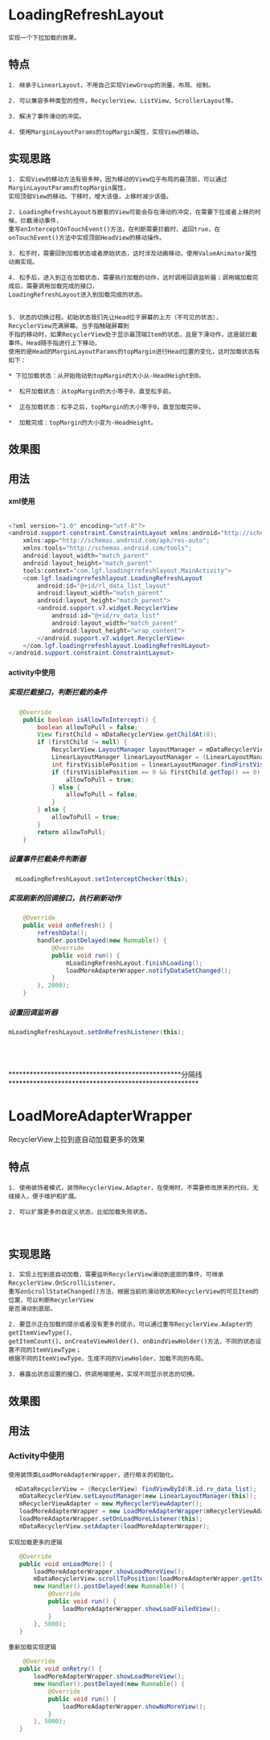 # LoadingRefreshLayout
    实现一个下拉加载的效果。

## 特点

	1. 继承于LinearLayout，不用自己实现ViewGroup的测量、布局、绘制。
  
	2. 可以兼容多种类型的控件，RecyclerView、ListView、ScrollerLayout等。
  
	3. 解决了事件滑动的冲突。
  
	4. 使用MarginLayoutParams的topMargin属性，实现View的移动。


## 实现思路


	1. 实现View的移动方法有很多种，因为移动的View位于布局的最顶部，可以通过MarginLayoutParams的topMargin属性，
    实现顶部View的移动。下移时，增大该值，上移时减少该值。
    
	2. LoadingRefreshLayout与嵌套的View可能会存在滑动的冲突，在需要下拉或者上移的时候，拦截滑动事件，
    重写onInterceptOnTouchEvent()方法，在判断需要拦截时，返回true，在onTouchEvent()方法中实现顶部HeadView的移动操作。
    
	3. 松手时，需要回到加载状态或者原始状态，这时涉及动画移动，使用ValueAnimator属性动画实现。
  
	4. 松手后，进入到正在加载状态，需要执行加载的动作，这时调用回调监听器；调用端加载完成后，需要调用加载完成的接口，
    LoadingRefreshLayout进入到加载完成的状态。


	5. 状态的切换过程。初始状态我们先让Head位于屏幕的上方（不可见的状态），RecyclerView充满屏幕。当手指触碰屏幕到
    手指的移动时，如果RecyclerView处于显示最顶端Item的状态，且是下滑动作，这是就拦截事件。Head随手指进行上下移动，
    使用的是Head的MarginLayoutParams的topMargin进行Head位置的变化，这时加载状态有如下：

	* 下拉加载状态：从开始拖动到topMargin的大小从-HeadHeight到0。
  
	*  松开加载状态：从topMargin的大小等于0，直至松手前。
  
	*  正在加载状态：松手之后，topMargin的大小等于0，直至加载完毕。
  
	*  加载完成：topMargin的大小变为-HeadHeight。


## 效果图


## 用法

#### xml使用
``` java

<?xml version="1.0" encoding="utf-8"?>
<android.support.constraint.ConstraintLayout xmlns:android="http://schemas.android.com/apk/res/android";
    xmlns:app="http://schemas.android.com/apk/res-auto";
    xmlns:tools="http://schemas.android.com/tools";
    android:layout_width="match_parent"
    android:layout_height="match_parent"
    tools:context="com.lgf.loadingrrefeshlayout.MainActivity">
    <com.lgf.loadingrrefeshlayout.LoadingRefreshLayout
        android:id="@+id/rl_data_list_layout"
        android:layout_width="match_parent"
        android:layout_height="match_parent">
        <android.support.v7.widget.RecyclerView
            android:id="@+id/rv_data_list"
            android:layout_width="match_parent"
            android:layout_height="wrap_content">
        </android.support.v7.widget.RecyclerView>
    </com.lgf.loadingrrefeshlayout.LoadingRefreshLayout>
</android.support.constraint.ConstraintLayout>


```
#### activity中使用

##### 实现拦截接口，判断拦截的条件
``` java
   @Override
    public boolean isAllowToIntercept() {
        boolean allowToPull = false;
        View firstChild = mDataRecyclerView.getChildAt(0);
        if (firstChild != null) {
            RecyclerView.LayoutManager layoutManager = mDataRecyclerView.getLayoutManager();
            LinearLayoutManager linearLayoutManager = (LinearLayoutManager) layoutManager;
            int firstVisiblePosition = linearLayoutManager.findFirstVisibleItemPosition();
            if (firstVisiblePosition == 0 && firstChild.getTop() == 0) {
                allowToPull = true;
            } else {
                allowToPull = false;
            }
        } else {
            allowToPull = true;
        }
        return allowToPull;
    }

```

##### 设置事件拦截条件判断器
``` java
  mLoadingRefreshLayout.setInterceptChecker(this);

```

##### 实现刷新的回调接口，执行刷新动作
``` java
    @Override
    public void onRefresh() {
        refreshData();
        handler.postDelayed(new Runnable() {
            @Override
            public void run() {
                mLoadingRefreshLayout.finishLoading();
                loadMoreAdapterWrapper.notifyDataSetChanged();
            }
        }, 2000);
    }

```

##### 设置回调监听器
``` java
mLoadingRefreshLayout.setOnRefreshListener(this);

```
<br>
<br>
<br>
*************************************************分隔线******************************************************

# LoadMoreAdapterWrapper
RecyclerView上拉到底自动加载更多的效果

## 特点

	1. 使用装饰者模式，装饰RecyclerView.Adapter，在使用时，不需要修改原来的代码，无缝接入，便于维护和扩展。
  
	2. 可以扩展更多的自定义状态，比如加载失败状态。
  
  
## 实现思路

	1. 实现上拉到底自动加载，需要监听RecyclerView滑动到底部的事件，可继承RecyclerView.OnScrollListener，
    重写onScrollStateChanged()方法，根据当前的滑动状态和RecyclerView的可见Item的位置，可以判断RecyclerView
    是否滑动到底部。
    
	2. 要显示正在加载的提示或者没有更多的提示，可以通过重写RecyclerView.Adapter的getItemViewType()、
    getItemCount()、onCreateViewHolder()、onBindViewHolder()方法，不同的状态设置不同的ItemViewType；
    根据不同的ItemViewType，生成不同的ViewHolder，加载不同的布局。
    
	3. 暴露出状态设置的接口，供调用端使用，实现不同显示状态的切换。


## 效果图


## 用法

### Activity中使用

    使用装饰类LoadMoreAdapterWrapper，进行相关的初始化。
    
 ``` java
   mDataRecyclerView = (RecyclerView) findViewById(R.id.rv_data_list);
    mDataRecyclerView.setLayoutManager(new LinearLayoutManager(this));
    mRecyclerViewAdapter = new MyRecyclerViewAdapter();
    loadMoreAdapterWrapper = new LoadMoreAdapterWrapper(mRecyclerViewAdapter);
    loadMoreAdapterWrapper.setOnLoadMoreListener(this);
    mDataRecyclerView.setAdapter(loadMoreAdapterWrapper);

 ```
 
    实现加载更多的逻辑
    
 ``` java
    @Override
    public void onLoadMore() {
        loadMoreAdapterWrapper.showLoadMoreView();
        mDataRecyclerView.scrollToPosition(loadMoreAdapterWrapper.getItemCount() -1);
        new Handler().postDelayed(new Runnable() {
            @Override
            public void run() {
                loadMoreAdapterWrapper.showLoadFailedView();
            }
        }, 5000);
    }
 ```
 
 
    重新加载实现逻辑
    
 ``` java
     @Override
    public void onRetry() {
        loadMoreAdapterWrapper.showLoadMoreView();
        new Handler().postDelayed(new Runnable() {
            @Override
            public void run() {
                loadMoreAdapterWrapper.showNoMoreView();
            }
        }, 5000);
    }

 
 ```
 








